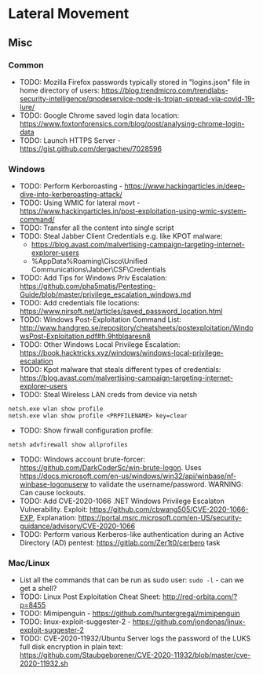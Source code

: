 # Lateral Movement

## Misc

### Common
* TODO: Mozilla Firefox passwords typically stored in "logins.json" file in home directory of users: https://blog.trendmicro.com/trendlabs-security-intelligence/qnodeservice-node-js-trojan-spread-via-covid-19-lure/
* TODO: Google Chrome saved login data location: https://www.foxtonforensics.com/blog/post/analysing-chrome-login-data
* TODO: Launch HTTPS Server - https://gist.github.com/dergachev/7028596

### Windows
* TODO: Perform Kerboroasting - https://www.hackingarticles.in/deep-dive-into-kerberoasting-attack/
* TODO: Using WMIC for lateral movt - https://www.hackingarticles.in/post-exploitation-using-wmic-system-command/
* TODO: Transfer all the content into single script
* TODO: Steal Jabber Client Credentials e.g. like KPOT malware: 
    * https://blog.avast.com/malvertising-campaign-targeting-internet-explorer-users
    * %AppData%Roaming\Cisco\Unified Communications\Jabber\CSF\Credentials
* TODO: Add Tips for Windows Priv Escalation: https://github.com/pha5matis/Pentesting-Guide/blob/master/privilege_escalation_windows.md
* TODO: Add credentials file locations: https://www.nirsoft.net/articles/saved_password_location.html
* TODO: Windows Post-Exploitation Command List: http://www.handgrep.se/repository/cheatsheets/postexploitation/WindowsPost-Exploitation.pdf#h.9htblqaresn8
* TODO: Other Windows Local Privilege Escalation: https://book.hacktricks.xyz/windows/windows-local-privilege-escalation
* TODO: Kpot malware that steals different types of credentials: https://blog.avast.com/malvertising-campaign-targeting-internet-explorer-users
* TODO: Steal Wireless LAN creds from device via netsh
```
netsh.exe wlan show profile
netsh.exe wlan show profile <PRPFILENAME> key=clear
```
* TODO: Show firwall configuration profile:
```
netsh advfirewall show allprofiles
```
* TODO: Windows account brute-forcer: https://github.com/DarkCoderSc/win-brute-logon. Uses https://docs.microsoft.com/en-us/windows/win32/api/winbase/nf-winbase-logonuserw to validate the username/password. WARNING: Can cause lockouts.
* TODO: Add CVE-2020-1066 .NET Windows Privilege Escalaton Vulnerability. Exploit: https://github.com/cbwang505/CVE-2020-1066-EXP, Explanation: https://portal.msrc.microsoft.com/en-US/security-guidance/advisory/CVE-2020-1066
* TODO: Perform various Kerberos-like authentication during an Active Directory (AD) pentest: https://gitlab.com/Zer1t0/cerbero task

### Mac/Linux
* List all the commands that can be run as sudo user: `sudo -l` - can we get a shell?
* TODO: Linux Post Exploitation Cheat Sheet: http://red-orbita.com/?p=8455
* TODO: Mimipenguin - https://github.com/huntergregal/mimipenguin
* TODO: linux-exploit-suggester-2 - https://github.com/jondonas/linux-exploit-suggester-2
* TODO: CVE-2020-11932/Ubuntu Server logs the password of the LUKS full disk encryption in plain text: https://github.com/Staubgeborener/CVE-2020-11932/blob/master/cve-2020-11932.sh
